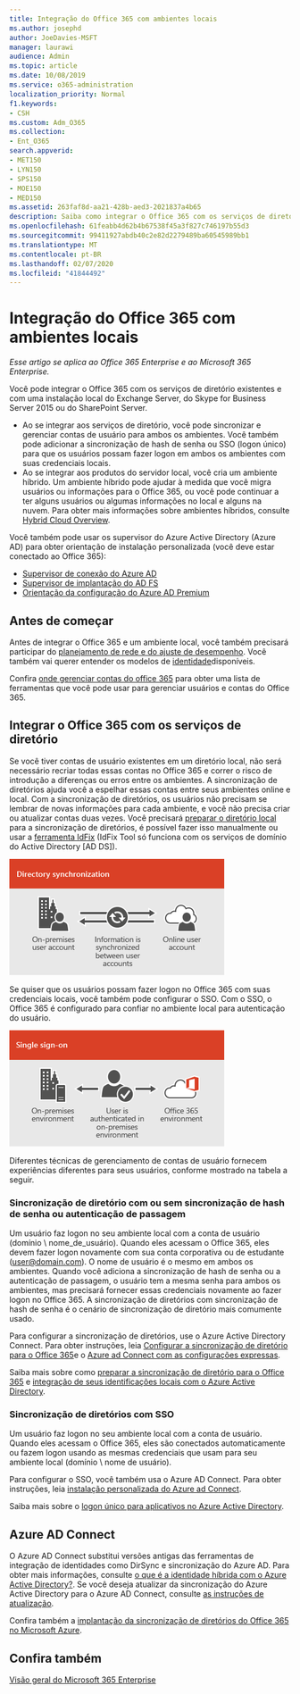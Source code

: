 ```yaml
---
title: Integração do Office 365 com ambientes locais
ms.author: josephd
author: JoeDavies-MSFT
manager: laurawi
audience: Admin
ms.topic: article
ms.date: 10/08/2019
ms.service: o365-administration
localization_priority: Normal
f1.keywords:
- CSH
ms.custom: Adm_O365
ms.collection:
- Ent_O365
search.appverid:
- MET150
- LYN150
- SPS150
- MOE150
- MED150
ms.assetid: 263faf8d-aa21-428b-aed3-2021837a4b65
description: Saiba como integrar o Office 365 com os serviços de diretório existentes.
ms.openlocfilehash: 61feabb4d62b4b67538f45a3f827c746197b55d3
ms.sourcegitcommit: 99411927abdb40c2e82d2279489ba60545989bb1
ms.translationtype: MT
ms.contentlocale: pt-BR
ms.lasthandoff: 02/07/2020
ms.locfileid: "41844492"
---
```

# <a name="office-365-integration-with-on-premises-environments"></a>Integração do Office 365 com ambientes locais

*Esse artigo se aplica ao Office 365 Enterprise e ao Microsoft 365 Enterprise.*

Você pode integrar o Office 365 com os serviços de diretório existentes e com uma instalação local do Exchange Server, do Skype for Business Server 2015 ou do SharePoint Server.
  
 - Ao se integrar aos serviços de diretório, você pode sincronizar e gerenciar contas de usuário para ambos os ambientes. Você também pode adicionar a sincronização de hash de senha ou SSO (logon único) para que os usuários possam fazer logon em ambos os ambientes com suas credenciais locais.
 - Ao se integrar aos produtos do servidor local, você cria um ambiente híbrido. Um ambiente híbrido pode ajudar à medida que você migra usuários ou informações para o Office 365, ou você pode continuar a ter alguns usuários ou algumas informações no local e alguns na nuvem. Para obter mais informações sobre ambientes híbridos, consulte [Hybrid Cloud Overview](https://docs.microsoft.com/Office365/Enterprise/hybrid-cloud-overview).

Você também pode usar os supervisor do Azure Active Directory (Azure AD) para obter orientação de instalação personalizada (você deve estar conectado ao Office 365):

- [Supervisor de conexão do Azure AD](https://aka.ms/aadconnectpwsync)
- [Supervisor de implantação do AD FS](https://aka.ms/adfsguidance)
- [Orientação da configuração do Azure AD Premium](https://aka.ms/aadpguidance)
   
## <a name="before-you-begin"></a>Antes de começar

Antes de integrar o Office 365 e um ambiente local, você também precisará participar do [planejamento de rede e do ajuste de desempenho](network-planning-and-performance.md). Você também vai querer entender os modelos de [identidade](about-office-365-identity.md)disponíveis. 

Confira [onde gerenciar contas do office 365](manage-office-365-accounts.md) para obter uma lista de ferramentas que você pode usar para gerenciar usuários e contas do Office 365. 
  
## <a name="integrate-office-365-with-directory-services"></a>Integrar o Office 365 com os serviços de diretório
Se você tiver contas de usuário existentes em um diretório local, não será necessário recriar todas essas contas no Office 365 e correr o risco de introdução a diferenças ou erros entre os ambientes. A sincronização de diretórios ajuda você a espelhar essas contas entre seus ambientes online e local. Com a sincronização de diretórios, os usuários não precisam se lembrar de novas informações para cada ambiente, e você não precisa criar ou atualizar contas duas vezes. Você precisará [preparar o diretório local](prepare-for-directory-synchronization.md) para a sincronização de diretórios, é possível fazer isso manualmente ou usar a [ferramenta IdFix](install-and-run-idfix.md) (IdFix Tool só funciona com os serviços de domínio do Active Directory [AD DS]). 
  
![Usar a sincronização de diretórios para manter as informações de conta de usuário local e online sincronizadas](media/a64af0d0-9be6-46b1-8727-277e683abf5e.png)
  
Se quiser que os usuários possam fazer logon no Office 365 com suas credenciais locais, você também pode configurar o SSO. Com o SSO, o Office 365 é configurado para confiar no ambiente local para autenticação do usuário.
  
![Com o logon único, a mesma conta está disponível nos ambientes local e online](media/d76235f2-8a53-405e-b8ef-dfa4cfc208b8.png)
  
Diferentes técnicas de gerenciamento de contas de usuário fornecem experiências diferentes para seus usuários, conforme mostrado na tabela a seguir.
 
### <a name="directory-synchronization-with-or-without-password-hash-synchronization-or-pass-through-authentication"></a>Sincronização de diretório com ou sem sincronização de hash de senha ou autenticação de passagem

Um usuário faz logon no seu ambiente local com a conta de usuário (domínio \ nome_de_usuário). Quando eles acessam o Office 365, eles devem fazer logon novamente com sua conta corporativa ou de estudante (user@domain.com). O nome de usuário é o mesmo em ambos os ambientes. Quando você adiciona a sincronização de hash de senha ou a autenticação de passagem, o usuário tem a mesma senha para ambos os ambientes, mas precisará fornecer essas credenciais novamente ao fazer logon no Office 365. A sincronização de diretórios com sincronização de hash de senha é o cenário de sincronização de diretório mais comumente usado.

Para configurar a sincronização de diretórios, use o Azure Active Directory Connect. Para obter instruções, leia [Configurar a sincronização de diretório para o Office 365](set-up-directory-synchronization.md)e o [Azure ad Connect com as configurações expressas](https://go.microsoft.com/fwlink/p/?LinkId=698537).

Saiba mais sobre como [preparar a sincronização de diretório para o Office 365](prepare-for-directory-synchronization.md) e [integração de seus identificações locais com o Azure Active Directory](https://go.microsoft.com/fwlink/?LinkId=518101).

### <a name="directory-synchronization-with-sso"></a>Sincronização de diretórios com SSO

Um usuário faz logon no seu ambiente local com a conta de usuário. Quando eles acessam o Office 365, eles são conectados automaticamente ou fazem logon usando as mesmas credenciais que usam para seu ambiente local (domínio \ nome de usuário).

Para configurar o SSO, você também usa o Azure AD Connect. Para obter instruções, leia [instalação personalizada do Azure ad Connect](https://go.microsoft.com/fwlink/p/?LinkID=698430).

Saiba mais sobre o [logon único para aplicativos no Azure Active Directory](https://go.microsoft.com/fwlink/p/?LinkId=698604).

## <a name="azure-ad-connect"></a>Azure AD Connect

O Azure AD Connect substitui versões antigas das ferramentas de integração de identidades como DirSync e sincronização do Azure AD. Para obter mais informações, consulte [o que é a identidade híbrida com o Azure Active Directory?](https://go.microsoft.com/fwlink/p/?LinkId=527969). Se você deseja atualizar da sincronização do Azure Active Directory para o Azure AD Connect, consulte [as instruções de atualização](https://go.microsoft.com/fwlink/p/?LinkId=733240). 

Confira também a [implantação da sincronização de diretórios do Office 365 no Microsoft Azure](https://go.microsoft.com/fwlink/?LinkId=517887).

## <a name="see-also"></a>Confira também

[Visão geral do Microsoft 365 Enterprise](https://docs.microsoft.com/microsoft-365/enterprise/microsoft-365-overview)
